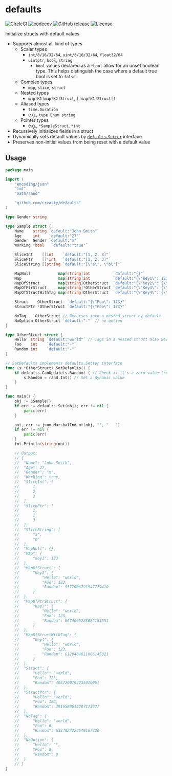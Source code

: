 defaults
========

[![CircleCI](https://circleci.com/gh/creasty/defaults/tree/master.svg?style=svg)](https://circleci.com/gh/creasty/defaults/tree/master)
[![codecov](https://codecov.io/gh/creasty/defaults/branch/master/graph/badge.svg)](https://codecov.io/gh/creasty/defaults)
[![GitHub release](https://img.shields.io/github/release/creasty/defaults.svg)](https://github.com/creasty/defaults/releases)
[![License](https://img.shields.io/github/license/creasty/defaults.svg)](./LICENSE)

Initialize structs with default values

- Supports almost all kind of types
  - Scalar types
    - `int/8/16/32/64`, `uint/8/16/32/64`, `float32/64`
    - `uintptr`, `bool`, `string`
      - `bool` values declared as a `*bool` allow for an unset boolean type. This helps distinguish the case where a default true bool is set to `false`.
  - Complex types
    - `map`, `slice`, `struct`
  - Nested types
    - `map[K1]map[K2]Struct`, `[]map[K1]Struct[]`
  - Aliased types
    - `time.Duration`
    - e.g., `type Enum string`
  - Pointer types
    - e.g., `*SampleStruct`, `*int`
- Recursively initializes fields in a struct
- Dynamically sets default values by [`defaults.Setter`](./setter.go) interface
- Preserves non-initial values from being reset with a default value


Usage
-----

```go
package main

import (
	"encoding/json"
	"fmt"
	"math/rand"

	"github.com/creasty/defaults"
)

type Gender string

type Sample struct {
	Name    string `default:"John Smith"`
	Age     int    `default:"27"`
	Gender  Gender `default:"m"`
	Working *bool   `default:"true"`

	SliceInt    []int    `default:"[1, 2, 3]"`
	SlicePtr    []*int   `default:"[1, 2, 3]"`
	SliceString []string `default:"[\"a\", \"b\"]"`

	MapNull            map[string]int          `default:"{}"`
	Map                map[string]int          `default:"{\"key1\": 123}"`
	MapOfStruct        map[string]OtherStruct  `default:"{\"Key2\": {\"Foo\":123}}"`
	MapOfPtrStruct     map[string]*OtherStruct `default:"{\"Key3\": {\"Foo\":123}}"`
	MapOfStructWithTag map[string]OtherStruct  `default:"{\"Key4\": {\"Foo\":123}}"`

	Struct    OtherStruct  `default:"{\"Foo\": 123}"`
	StructPtr *OtherStruct `default:"{\"Foo\": 123}"`

	NoTag    OtherStruct // Recurses into a nested struct by default
	NoOption OtherStruct `default:"-"` // no option
}

type OtherStruct struct {
	Hello  string `default:"world"` // Tags in a nested struct also work
	Foo    int    `default:"-"`
	Random int    `default:"-"`
}

// SetDefaults implements defaults.Setter interface
func (s *OtherStruct) SetDefaults() {
	if defaults.CanUpdate(s.Random) { // Check if it's a zero value (recommended)
		s.Random = rand.Int() // Set a dynamic value
	}
}

func main() {
	obj := &Sample{}
	if err := defaults.Set(obj); err != nil {
		panic(err)
	}

	out, err := json.MarshalIndent(obj, "", "	")
	if err != nil {
		panic(err)
	}
	fmt.Println(string(out))

	// Output:
	// {
	// 	"Name": "John Smith",
	// 	"Age": 27,
	// 	"Gender": "m",
	// 	"Working": true,
	// 	"SliceInt": [
	// 		1,
	// 		2,
	// 		3
	// 	],
	// 	"SlicePtr": [
	// 		1,
	// 		2,
	// 		3
	// 	],
	// 	"SliceString": [
	// 		"a",
	// 		"b"
	// 	],
	// 	"MapNull": {},
	// 	"Map": {
	// 		"key1": 123
	// 	},
	// 	"MapOfStruct": {
	// 		"Key2": {
	// 			"Hello": "world",
	// 			"Foo": 123,
	// 			"Random": 5577006791947779410
	// 		}
	// 	},
	// 	"MapOfPtrStruct": {
	// 		"Key3": {
	// 			"Hello": "world",
	// 			"Foo": 123,
	// 			"Random": 8674665223082153551
	// 		}
	// 	},
	// 	"MapOfStructWithTag": {
	// 		"Key4": {
	// 			"Hello": "world",
	// 			"Foo": 123,
	// 			"Random": 6129484611666145821
	// 		}
	// 	},
	// 	"Struct": {
	// 		"Hello": "world",
	// 		"Foo": 123,
	// 		"Random": 4037200794235010051
	// 	},
	// 	"StructPtr": {
	// 		"Hello": "world",
	// 		"Foo": 123,
	// 		"Random": 3916589616287113937
	// 	},
	// 	"NoTag": {
	// 		"Hello": "world",
	// 		"Foo": 0,
	// 		"Random": 6334824724549167320
	// 	},
	// 	"NoOption": {
	// 		"Hello": "",
	// 		"Foo": 0,
	// 		"Random": 0
	// 	}
	// }
}
```
